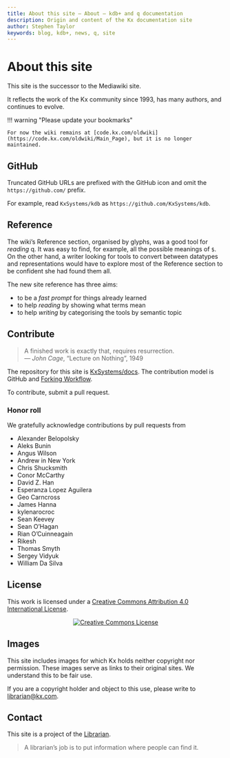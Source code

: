 ```yaml
---
title: About this site – About – kdb+ and q documentation
description: Origin and content of the Kx documentation site
author: Stephen Taylor
keywords: blog, kdb+, news, q, site
---
```

# About this site


This site is the successor to the Mediawiki site. 

It reflects the work of the Kx community since 1993, has many authors, 
and continues to evolve.  

!!! warning "Please update your bookmarks" 

    For now the wiki remains at [code.kx.com/oldwiki](https://code.kx.com/oldwiki/Main_Page), but it is no longer maintained.


## <i class="fab fa-github"></i> GitHub

Truncated GitHub URLs are prefixed with the GitHub icon <i class="fab fa-github"></i> and omit the `https://github.com/` prefix. 

For example, read <i class="fab fa-github"></i> `KxSystems/kdb` as `https://github.com/KxSystems/kdb`.


## <i class="far fa-life-ring"></i> Reference

The wiki’s Reference section, organised by glyphs, was a good tool for _reading_ q. It was easy to find, for example, all the possible meanings of `$`. On the other hand, a writer looking for tools to convert between datatypes and representations would have to explore most of the Reference section to be confident she had found them all. 

The new site reference has three aims:

- to be a _fast prompt_ for things already learned 
- to help _reading_ by showing what terms mean
- to help _writing_ by categorising the tools by semantic topic 


## <i class="far fa-handshake"></i> Contribute

> A finished work is exactly that, requires resurrection.  
— _John Cage_, “Lecture on Nothing”, 1949

The repository for this site is <i class="fab fa-github"></i> [KxSystems/docs](https://github.com/KxSystems/docs). 
The contribution model is GitHub and [Forking Workflow](https://www.atlassian.com/git/tutorials/comparing-workflows#forking-workflow). 

To contribute, submit a pull request. 

### Honor roll

We gratefully acknowledge contributions by pull requests from

-   Alexander Belopolsky
-   Aleks Bunin
-   Angus Wilson
-   Andrew in New York
-   Chris Shucksmith
-   Conor McCarthy
-   David Z. Han
-   Esperanza Lopez Aguilera
-   Geo Carncross
-   James Hanna
-   kylenarocroc
-   Sean Keevey
-   Sean O’Hagan
-   Rian O’Cuinneagain
-   Rikesh
-   Thomas Smyth
-   Sergey Vidyuk
-   William Da Silva


## <i class="fas fa-balance-scale"></i> License 
This work is licensed under a <a rel="license" href="https://creativecommons.org/licenses/by/4.0/">Creative Commons Attribution 4.0 International License</a>.

<div style="text-align: center;"><a rel="license" href="https://creativecommons.org/licenses/by/4.0/"><img alt="Creative Commons License" style="border-width:0" src="https://licensebuttons.net/l/by/4.0/88x31.png" /></a></div>


## <i class="fas fa-camera-retro"></i> Images

This site includes images for which Kx holds neither copyright nor permission. 
These images serve as links to their original sites. 
We understand this to be fair use. 

If you are a copyright holder and object to this use, please write to librarian@kx.com. 


## <i class="fas fa-envelope"></i> Contact

This site is a project of the [Librarian](mailto:librarian@kx.com).

> A librarian’s job is to put information where people can find it. 


